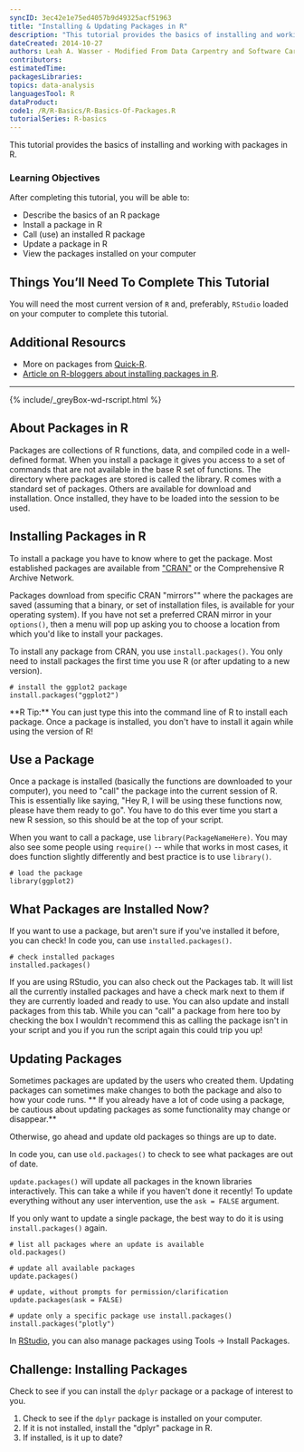 ```yaml
---
syncID: 3ec42e1e75ed4057b9d49325acf51963
title: "Installing & Updating Packages in R"
description: "This tutorial provides the basics of installing and working with packages in R."
dateCreated: 2014-10-27
authors: Leah A. Wasser - Modified From Data Carpentry and Software Carpentry 
contributors:
estimatedTime:
packagesLibraries:
topics: data-analysis
languagesTool: R
dataProduct:
code1: /R/R-Basics/R-Basics-Of-Packages.R
tutorialSeries: R-basics
---
```


This tutorial provides the basics of installing and working with packages in R.

<div id="ds-objectives" markdown="1">

### Learning Objectives
After completing this tutorial, you will be able to: 

* Describe the basics of an R package
* Install a package in R
* Call (use) an installed R package
* Update a package in R
* View the packages installed on your computer 

## Things You’ll Need To Complete This Tutorial
You will need the most current version of `R` and, preferably, `RStudio` loaded
on your computer to complete this tutorial.

## Additional Resourcs

* More on packages from <a href="http://www.statmethods.net/interface/packages.html" target="_blank">Quick-R</a>.
* <a href="http://www.r-bloggers.com/installing-r-packages/" target="_blank">Article on R-bloggers about installing packages in R</a>. 

****

{% include/_greyBox-wd-rscript.html %}

</div>

## About Packages in R

Packages are collections of R functions, data, and compiled code in a 
well-defined format. When you install a package it gives you access to a set 
of commands that are not available in the base R set of functions. The directory
where packages are stored is called the library. R comes with a standard set of 
packages. Others are available for download and installation. Once installed, 
they have to be loaded into the session to be used.

## Installing Packages in R
To install a package you have to know where to get the package.  Most established
packages are available from 
<a href="http://cran.r-project.org/" target="_blank">"CRAN"</a> or the Comprehensive
R Archive Network. 

Packages download from specific CRAN "mirrors"" where the packages are saved 
(assuming that a binary, or set of installation files, is available for your 
operating system). If you have not set a preferred CRAN mirror in your 
`options()`, then a menu will pop up asking you to choose a location from which 
you'd like to install your packages.

To install any package from CRAN, you use `install.packages()`.  You only need to 
install packages the first time you use R (or after updating to a new version). 


    # install the ggplot2 package
    install.packages("ggplot2")  

<div id="ds-dataTip">
<i class="fa fa-star"></i>**R Tip:** You can just type this into the command 
line of R to install each package. Once a package is installed, you don't have 
to install it again while using the version of R!
</div>


## Use a Package

Once a package is installed (basically the functions are downloaded to your 
computer), you need to "call" the package into the current session of R.  This 
is essentially like saying, "Hey R, I will be using these functions now, please 
have them ready to go".  You have to do this ever time you start a new R session,
so this should be at the top of your script. 

When you want to call a package, use `library(PackageNameHere)`. You may also 
see some people using `require()` -- while that works in most cases, it does 
function slightly differently and best practice is to use `library()`.  


    # load the package
    library(ggplot2)
 
## What Packages are Installed Now? 

If you want to use a package, but aren't sure if you've installed it before,
you can check! In code you, can use `installed.packages()`.  


    # check installed packages
    installed.packages()

If you are using RStudio, you can also check out the Packages tab. It will list
all the currently installed packages and have a check mark next to them if they 
are currently loaded and ready to use. You can also update and install packages
from this tab.  While you can "call" a package from here too by checking the box
I wouldn't recommend this as calling the package isn't in your script and you 
if you run the script again this could trip you up!

## Updating Packages

Sometimes packages are updated by the users who created them. Updating packages 
can sometimes make changes to both the package and also to how your code runs. 
** If you already have a lot of code using a package, be cautious about updating 
packages as some functionality may change or disappear.**  

Otherwise, go ahead and update old packages so things are up to date.

In code you, can use `old.packages()` to check to see what packages are out of 
date. 

`update.packages()` will update all packages in the known libraries 
interactively. This can take a while if you haven't done it recently! To update 
everything without any user intervention, use the `ask = FALSE` argument.

If you only want to update a single package, the best way to do it is using
`install.packages()` again.


    # list all packages where an update is available
    old.packages()
    
    # update all available packages
    update.packages()
    
    # update, without prompts for permission/clarification
    update.packages(ask = FALSE)
    
    # update only a specific package use install.packages()
    install.packages("plotly")

In <a href="http://www.rstudio.com/" target="_blank">RStudio</a>, you can also 
manage packages using Tools -> Install Packages.

<div id="ds-challenge" markdown="1">

## Challenge: Installing Packages

Check to see if you can install the `dplyr` package or a package of interest to
you. 

1. Check to see if the `dplyr` package is installed on your computer.
1. If it is not installed, install the "dplyr" package in R.
1. If installed, is it up to date? 

</div>




